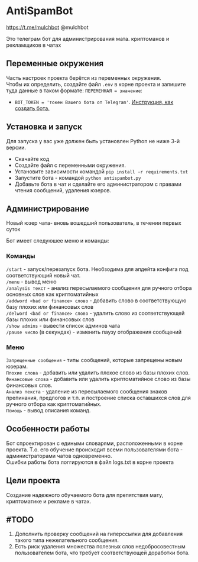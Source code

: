 # AntiSpamBot
https://t.me/mulchbot 
@mulchbot

Это телеграм бот для администрирования мата. криптоманов и рекламщиков в чатах 


## Переменные окружения

Часть настроек проекта берётся из переменных окружения.  
Чтобы их определить, создайте файл `.env` в корне проекта и запишите туда данные в таком формате: `ПЕРЕМЕННАЯ = значение`:  
- `BOT_TOKEN = 'токен Вашего бота от Telegram'`. [Инструкция, как создать бота.](https://core.telegram.org/bots/features#botfather)   


## Установка и запуск
Для запуска у вас уже должен быть установлен Python не ниже 3-й версии.  

- Скачайте код
- Создайте файл с переменными окружения.
- Установите зависимости командой `pip install -r requirements.txt`
- Запустите бота - командой `python antispambot.py`
- Добавьте бота в чат и сделайте его администратором с правами чтения сообщений, удаления юзеров.


## Администрирование
Новый юзер чата- вновь вошедший пользователь, в течении первых суток  

Бот имеет следуюшее меню и команды:

### Команды
 `/start` - запуск/перезапуск бота. Необзодима для апдейта конфига под соответствующий новый чат.  
 `/menu` - вывод меню  
 `/analysis текст` - анализ пересылаемого сообщения для ручного отбора основных слов как криптоматийных  
 `/addword <bad or finance> слово` - добавить слово в соответствующую базу плохих или финансовых слов  
 `/delword <bad or finance> слово` - удалить слово из соответствующей базы плохих или финансовых слов  
 `/show admins` - вывести список админов чата  
 `/pause число` (в секундах) - изменить паузу отображения сообщений  

### Меню  
`Запрещенные сообщения` - типы сообщений, которые запрещены новым юзерам.  
`Плохие слова` - добавить или удалить плохое слово из базы плохих слов.  
`Финансовые слова` - добавить или удалить криптоматийное слово из базы финансовых слов.  
`Анализ текста` - удаление из пересылаемого сообщения знаков препинания, предлогов и т.п. и построение списка оставшихся 
слов для ручного отбора как криптоматийных.  
`Помощь` - вывод описания команд.


## Особенности работы  
Бот спроектирован с едиными словарями, расположенными в корне проекта. Т.о. его обучение происходит всеми 
пользователями бота - администраторами чатов одновременно.  
Ошибки работы бота логгируются в файл logs.txt в корне проекта  


## Цели проекта

Создание надежного обучаемого бота для препятствия мату, криптоматике и рекламе в чатах.


## #TODO
1. Дополнить проверку сообщений на гиперссылки для добавления такого типа нежелательного сообщения.  
2. Есть риск удаления множества полезных слов недобросовестным пользователем бота, что требует соответствующей 
доработки бота.  